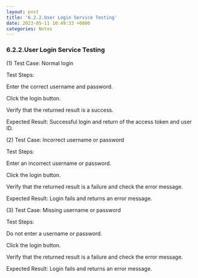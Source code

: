 ```yaml
---
layout: post
title: '6.2.2.User Login Service Testing'
date: 2023-05-11 10:49:33 +0800
categories: Notes
---
```


### 6.2.2.User Login Service Testing

(1) Test Case: Normal login

Test Steps:

Enter the correct username and password.

Click the login button.

Verify that the returned result is a success.

Expected Result: Successful login and return of the access token and user ID.

(2) Test Case: Incorrect username or password

Test Steps:

Enter an incorrect username or password.

Click the login button.

Verify that the returned result is a failure and check the error message.

Expected Result: Login fails and returns an error message.

(3) Test Case: Missing username or password

Test Steps:

Do not enter a username or password.

Click the login button.

Verify that the returned result is a failure and check the error message.

Expected Result: Login fails and returns an error message.
